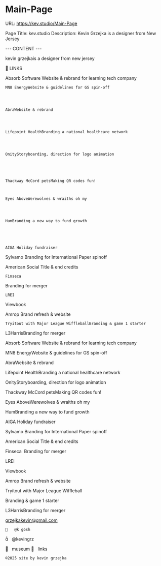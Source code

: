 # Main-Page

URL: https://kev.studio/Main-Page

Page Title: kev.studio
Description: Kevin Grzejka is a designer from New Jersey

--- CONTENT ---

kevin grzejkais a designer from new jersey


	



 



	
	
︎ LINKS

Absorb Software
Website & rebrand for learning tech company



	MN8 EnergyWebsite & guidelines for GS spin-off




	AbraWebsite & rebrand


	

	Lifepoint HealthBranding a national healthcare network




	OnityStoryboarding, direction for logo animation





	Thackway McCord petsMaking QR codes fun!



	Eyes AboveWerewolves & wraiths oh my




	HumBranding a new way to fund growth





	AIGA Holiday fundraiser





	
Sylvamo Branding for International Paper spinoff








	

	
American Social
Title & end credits




	Finseca 
Branding for merger









	LREI 
Viewbook



	
Amrop
Brand refresh & website
 





	Tryitout with Major League WiffleballBranding & game 1 starter





	

L3HarrisBranding for merger

Absorb Software
Website & rebrand for learning tech company

MN8 EnergyWebsite & guidelines for GS spin-off

AbraWebsite & rebrand

Lifepoint HealthBranding a national healthcare network

OnityStoryboarding, direction for logo animation

Thackway McCord petsMaking QR codes fun!

Eyes AboveWerewolves & wraiths oh my

HumBranding a new way to fund growth

AIGA Holiday fundraiser

Sylvamo Branding for International Paper spinoff

American Social
Title & end credits

Finseca 
Branding for merger

LREI

Viewbook

Amrop
Brand refresh & website

Tryitout with Major League Wiffleball

Branding & game 1 starter

L3HarrisBranding for merger

grzejkakevin@gmail.com


	
	︎   @k gosh
︎   @kevingrz

	
︎   museum
︎   links












	
	©2025 site by kevin grzejka

